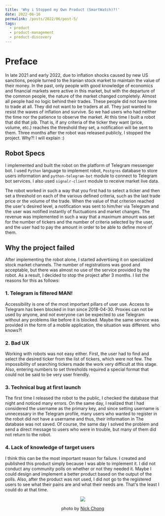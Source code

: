 ```yaml
---
title: 'Why i Stopped my Own Product (SmartWatch)?!'
date: 2022-06-16
permalink: /posts/2022/06/post-5/
tags:
  - product
  - product-management
  - product-discovery
---
```


Preface
======
In late 2021 and early 2022, due to inflation shocks caused by new US sanctions, people turned to the Iranian stock market to maintain the value of their money. In the past, only people with good knowledge of economics and financial markets were active in this market, but with the departure of the common people, the nature of the market changed completely. Almost all people had no logic behind their trades. These people did not have time to trade at all. They did not want to be traders at all. They just wanted to resist the waves of inflation and survive. So we had users who had neither the time nor the patience to observe the market. At this time I built a robot that did that job. That is, if any criteria of the ticker they want (price, volume, etc.) reaches the threshold they set, a notification will be sent to them. Three months after the robot was released publicly, I stopped the project. Why?! I will explain :)

## Robot Specs

I implemented and built the robot on the platform of Telegram messenger bot. I used `Python` language to implement robot, `Postgres` database to store users information and `python-telegram-bot` module to connect to Telegram bot services. I also used `signalr-client` module to receive market live data. 

The robot worked in such a way that you first had to select a ticker and then set a threshold on each of the various defined criteria, such as the last trade price or the volume of the trade. When the value of that criterion reached the user's desired level, a notification was sent to him/her via Telegram and the user was notified instantly of fluctuations and market changes. The revenue was implemented in such a way that a maximum amount was set for the number of tickers and the number of criteria selected by the user, and the user had to pay the amount in order to be able to define more of them.

## Why the project failed

After implementing the robot alone, I started advertising it on specialized stock market channels. The number of registrations was good and acceptable, but there was almost no use of the service provided by the robot. As a result, I decided to stop the project after 3 months. I list the reasons for this as follows:

### 1. Telegram is filtered MAN!

Accessibility is one of the most important pillars of user use. Access to Telegram has been blocked in Iran since 2018-04-30. Proxies can not be used by anyone, and not everyone can be expected to use Telegram without any problems like before it is blocked. Maybe the same service was provided in the form of a mobile application, the situation was different. who knows?!

### 2. Bad UX

Working with robots was not easy either. First, the user had to find and select the desired ticker from the list of tickers, which were not few. The impossibility of searching tickers made the work very difficult at this stage. Also, entering numbers to set thresholds required a special format that could not be said to be very user friendly.

### 3. Technical bug at first launch

The first time I released the robot to the public, I checked the database that night and noticed many errors. On the same day, I realized that I had considered the username as the primary key, and since setting username is unnecessary in the Telegram profile, many users who wanted to register in the robot did not have a username and thus, their information in The database was not saved. Of course, the same day I solved the problem and send a direct message to users who were in trouble, but many of them did not return to the robot.

### 4. Lack of knowledge of target users

I think this can be the most important reason for failure. I created and published this product simply because I was able to implement it. I did not conduct any community polls on whether or not they needed it. Maybe I could design and implement a better product based on the output of the polls. Also, after the product was not used, I did not go to the registered users to see what their pains are and what their needs are. That's the least I could do at that time.

<p align="center">
<img src="https://images.unsplash.com/photo-1590283603385-17ffb3a7f29f?ixlib=rb-1.2.1&ixid=MnwxMjA3fDB8MHxwaG90by1wYWdlfHx8fGVufDB8fHx8&auto=format&fit=crop&w=1470&q=80">
</p>
<p align="center">
photo by <a href="https://unsplash.com/@nick604">Nick Chong</a>
</p>